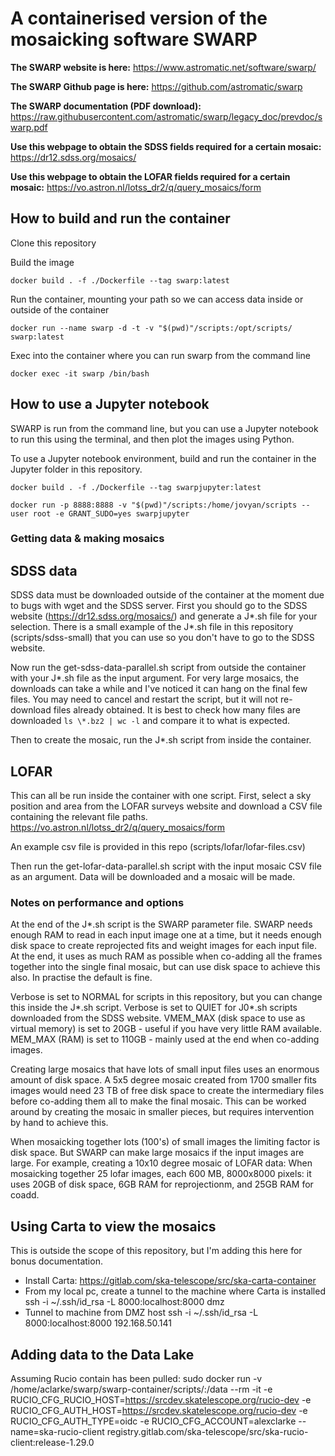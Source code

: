 # A containerised version of the mosaicking software SWARP

**The SWARP website is here:** https://www.astromatic.net/software/swarp/

**The SWARP Github page is here:** https://github.com/astromatic/swarp

**The SWARP documentation (PDF download):** https://raw.githubusercontent.com/astromatic/swarp/legacy_doc/prevdoc/swarp.pdf

**Use this webpage to obtain the SDSS fields required for a certain mosaic:** https://dr12.sdss.org/mosaics/

**Use this webpage to obtain the LOFAR fields required for a certain mosaic:** https://vo.astron.nl/lotss_dr2/q/query_mosaics/form

## How to build and run the container

Clone this repository

Build the image

    docker build . -f ./Dockerfile --tag swarp:latest

Run the container, mounting your path so we can access data inside or outside of the container

    docker run --name swarp -d -t -v "$(pwd)"/scripts:/opt/scripts/ swarp:latest

Exec into the container where you can run swarp from the command line

    docker exec -it swarp /bin/bash

## How to use a Jupyter notebook

SWARP is run from the command line, but you can use a Jupyter notebook to run this using the terminal, and then plot the images using Python.

To use a Jupyter notebook environment, build and run the container in the Jupyter folder in this repository.

```
docker build . -f ./Dockerfile --tag swarpjupyter:latest

docker run -p 8888:8888 -v "$(pwd)"/scripts:/home/jovyan/scripts --user root -e GRANT_SUDO=yes swarpjupyter
```

### Getting data & making mosaics

## SDSS data

SDSS data must be downloaded outside of the container at the moment due to bugs with wget and the SDSS server. 
First you should go to the SDSS website (https://dr12.sdss.org/mosaics/) and generate a J*.sh file for your selection. 
There is a small example of the J*.sh file in this repository (scripts/sdss-small) that you can use so you don't have to go to the SDSS website.

Now run the get-sdss-data-parallel.sh script from outside the container with your J*.sh file as the input argument. For very large mosaics, the downloads can take a while and I've noticed it can hang on the final few files. You may need to cancel and restart the script, but it will not re-download files already obtained. It is best to check how many files are downloaded `ls \*.bz2 | wc -l` and compare it to what is expected.

Then to create the mosaic, run the J*.sh script from inside the container.

## LOFAR

This can all be run inside the container with one script. First, select a sky position and area from the LOFAR surveys website and download a CSV file containing the relevant file paths. https://vo.astron.nl/lotss_dr2/q/query_mosaics/form

An example csv file is provided in this repo (scripts/lofar/lofar-files.csv)

Then run the get-lofar-data-parallel.sh script with the input mosaic CSV file as an argument. Data will be downloaded and a mosaic will be made.



### Notes on performance and options

At the end of the J*.sh script is the SWARP parameter file. SWARP needs enough RAM to read in each input image one at a time, but it needs enough disk space to create reprojected fits and weight images for each input file. At the end, it uses as much RAM as possible when co-adding all the frames together into the single final mosaic, but can use disk space to achieve this also. In practise the default is fine.

Verbose is set to NORMAL for scripts in this repository, but you can change this inside the J*.sh script.
Verbose is set to QUIET for J0*.sh scripts downloaded from the SDSS website.
VMEM_MAX (disk space to use as virtual memory) is set to 20GB - useful if you have very little RAM available.
MEM_MAX (RAM) is set to 110GB - mainly used at the end when co-adding images.

Creating large mosaics that have lots of small input files uses an enormous amount of disk space. A 5x5 degree mosaic created from 1700 smaller fits images would need 23 TB of free disk space to create the intermediary files before co-adding them all to make the final mosaic. This can be worked around by creating the mosaic in smaller pieces, but requires intervention by hand to achieve this.

When mosaicking together lots (100's) of small images the limiting factor is disk space. But SWARP can make large mosaics if the input images are large. For example, creating a 10x10 degree mosaic of LOFAR data: When mosaicking together 25 lofar images, each 600 MB, 8000x8000 pixels: it uses 20GB of disk space, 6GB RAM for reprojectionm, and 25GB RAM for coadd.

## Using Carta to view the mosaics

This is outside the scope of this repository, but I'm adding this here for bonus documentation.
- Install Carta: https://gitlab.com/ska-telescope/src/ska-carta-container
- From my local pc, create a tunnel to the machine where Carta is installed
    ssh -i ~/.ssh/id_rsa -L 8000:localhost:8000 dmz
- Tunnel to machine from DMZ host
    ssh -i ~/.ssh/id_rsa -L 8000:localhost:8000 192.168.50.141

## Adding data to the Data Lake

Assuming Rucio contain has been pulled:
    sudo docker run -v /home/aclarke/swarp/swarp-container/scripts/:/data --rm -it -e RUCIO_CFG_RUCIO_HOST=https://srcdev.skatelescope.org/rucio-dev -e RUCIO_CFG_AUTH_HOST=https://srcdev.skatelescope.org/rucio-dev -e RUCIO_CFG_AUTH_TYPE=oidc -e RUCIO_CFG_ACCOUNT=alexclarke --name=ska-rucio-client registry.gitlab.com/ska-telescope/src/ska-rucio-client:release-1.29.0

